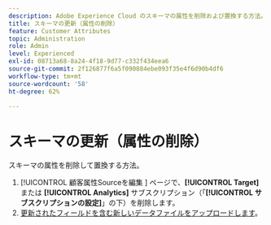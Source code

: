 ```yaml
---
description: Adobe Experience Cloud のスキーマの属性を削除および置換する方法。
title: スキーマの更新（属性の削除）
feature: Customer Attributes
topic: Administration
role: Admin
level: Experienced
exl-id: 08713a68-8a24-4f18-9d77-c332f434eea6
source-git-commit: 2f126877f6a5f090884ebe093f35e4f6d90b4df6
workflow-type: tm+mt
source-wordcount: '58'
ht-degree: 62%

---
```


# スキーマの更新（属性の削除）

スキーマの属性を削除して置換する方法。

1. [!UICONTROL  顧客属性Sourceを編集 ] ページで、**[!UICONTROL Target]** または **[!UICONTROL Analytics]** サブスクリプション（「**[!UICONTROL サブスクリプションの設定]**」の下）を削除します。
1. [更新されたフィールドを含む新しいデータファイルをアップロードします](t-crs-usecase.md)。
